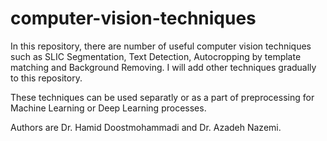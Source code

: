 # computer-vision-techniques

In this repository, there are number of useful computer vision techniques such as SLIC Segmentation, Text Detection, Autocropping by template matching and Background Removing. I will add other techniques gradually to this repository. 

These techniques can be used separatly or as a part of preprocessing for Machine Learning or Deep Learning processes. 

Authors are Dr. Hamid Doostmohammadi and Dr. Azadeh Nazemi.
